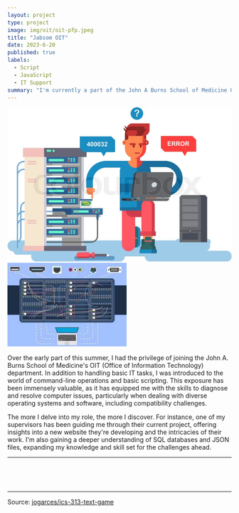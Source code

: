 ```yaml
---
layout: project
type: project
image: img/oit/oit-pfp.jpeg
title: "Jabsom OIT"
date: 2023-6-20
published: true
labels:
  - Script
  - JavaScript
  - IT Support
summary: "I'm currently a part of the John A Burns School of Medicine OIT Department."
---
```


<img class="img-fluid" src="../img/oit/oit.jpeg"><img class="img-fluid" src="../img/oit/oit1.jpeg">

Over the early part of this summer, I had the privilege of joining the John A. Burns School of Medicine's OIT (Office of Information Technology) department. In addition to handling basic IT tasks, I was introduced to the world of command-line operations and basic scripting. This exposure has been immensely valuable, as it has equipped me with the skills to diagnose and resolve computer issues, particularly when dealing with diverse operating systems and software, including compatibility challenges.

The more I delve into my role, the more I discover. For instance, one of my supervisors has been guiding me through their current project, offering insights into a new website they're developing and the intricacies of their work. I'm also gaining a deeper understanding of SQL databases and JSON files, expanding my knowledge and skill set for the challenges ahead.

<hr>

<pre>



</pre>

<hr>

Source: <a href="https://github.com/jogarces/ics-313-text-game"><i class="large github icon "></i>jogarces/ics-313-text-game</a>
